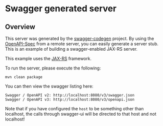 # Swagger generated server

## Overview
This server was generated by the [swagger-codegen](https://github.com/swagger-api/swagger-codegen) project. By using the 
[OpenAPI-Spec](https://github.com/swagger-api/swagger-core/wiki) from a remote server, you can easily generate a server stub.  This
is an example of building a swagger-enabled JAX-RS server.

This example uses the [JAX-RS](https://jax-rs-spec.java.net/) framework.

To run the server, please execute the following:

```
mvn clean package
```

You can then view the swagger listing here:

```
Swagger / OpenAPI v2: http://localhost:8080/v3/swagger.json
Swagger / OpenAPI v3: http://localhost:8080/v3/openapi.json
```

Note that if you have configured the `host` to be something other than localhost, the calls through
swagger-ui will be directed to that host and not localhost!